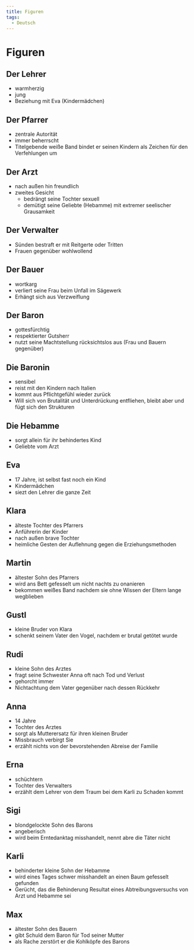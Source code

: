 ```yaml
---
title: Figuren
tags:
  - Deutsch
---
```

# Figuren

## Der Lehrer

- warmherzig
- jung
- Beziehung mit Eva (Kindermädchen)

## Der Pfarrer

- zentrale Autorität
- immer beherrscht
- Titelgebende weiße Band bindet er seinen Kindern als Zeichen für den Verfehlungen um

## Der Arzt

- nach außen hin freundlich
- zweites Gesicht
    - bedrängt seine Tochter sexuell
    - demütigt seine Geliebte (Hebamme) mit extremer seelischer Grausamkeit

## Der Verwalter

- Sünden bestraft er mit Reitgerte oder Tritten
- Frauen gegenüber wohlwollend

## Der Bauer

- wortkarg
- verliert seine Frau beim Unfall im Sägewerk
- Erhängt sich aus Verzweiflung

## Der Baron

- gottesfürchtig
- respektierter Gutsherr
- nutzt seine Machtstellung rücksichtslos aus (Frau und Bauern gegenüber)

## Die Baronin

- sensibel
- reist mit den Kindern nach Italien
- kommt aus Pflichtgefühl wieder zurück
- Will sich von Brutalität und Unterdrückung entfliehen, bleibt aber und fügt sich den Strukturen

## Die Hebamme

- sorgt allein für ihr behindertes Kind
- Geliebte vom Arzt

## Eva

- 17 Jahre, ist selbst fast noch ein Kind
- Kindermädchen
- siezt den Lehrer die ganze Zeit

## Klara

- älteste Tochter des Pfarrers
- Anführerin der Kinder
- nach außen brave Tochter
- heimliche Gesten der Auflehnung gegen die Erziehungsmethoden

## Martin

- ältester Sohn des Pfarrers
- wird ans Bett gefesselt um nicht nachts zu onanieren
- bekommen weißes Band nachdem sie ohne Wissen der Eltern lange wegblieben

## Gustl

- kleine Bruder von Klara
- schenkt seinem Vater den Vogel, nachdem er brutal getötet wurde

## Rudi

- kleine Sohn des Arztes
- fragt seine Schwester Anna oft nach Tod und Verlust
- gehorcht immer
- Nichtachtung dem Vater gegenüber nach dessen Rückkehr

## Anna

- 14 Jahre
- Tochter des Arztes
- sorgt als Mutterersatz für ihren kleinen Bruder
- Missbrauch verbirgt Sie
- erzählt nichts von der bevorstehenden Abreise der Familie

## Erna

- schüchtern
- Tochter des Verwalters
- erzählt dem Lehrer von dem Traum bei dem Karli zu Schaden kommt

## Sigi

- blondgelockte Sohn des Barons
- angeberisch
- wird beim Erntedanktag misshandelt, nennt abre die Täter nicht

## Karli

- behinderter kleine Sohn der Hebamme
- wird eines Tages schwer misshandelt an einen Baum gefesselt gefunden
- Gerücht, das die Behinderung Resultat eines Abtreibungsversuchs von Arzt und Hebamme sei

## Max

- ältester Sohn des Bauern
- gibt Schuld dem Baron für Tod seiner Mutter
- als Rache zerstört er die Kohlköpfe des Barons